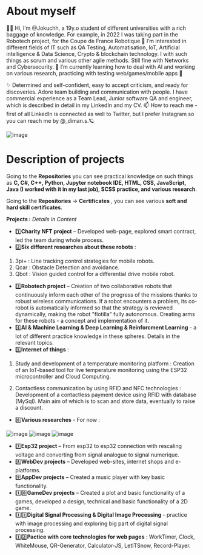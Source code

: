 # About myself 
👋🏽 Hi, I’m @Jokuchh, a 19y.o student of different universities with a rich baggage of knowledge. For example, in 2022 I was taking part in the Robotech project, for the Coupe de France Robotique 🤖 I’m interested in different fields of IT such as QA Testing, Automatisation, IoT, Artificial intelligence & Data Science, Crypto & blockchain technology. I with such things as scrum and various other agile methods. Still fine with Networks and Cybersecurity.
🌱 I’m currently learning how to deal with AI and working on various research, practicing with testing web/games/mobile apps 👀  


✨ Determined and self-confident, easy to accept criticism, and ready for discoveries. Adore team building and communication with people. I have commercial experience as a Team Lead, Junior software QA and engineer, which is described in detail in my LinkedIn and my CV. 📫 How to reach me - first of all LinkedIn is connected as well to Twitter, but I prefer Instagram so you can reach me by @_diman.s.🪐

![image](https://user-images.githubusercontent.com/92337987/215180569-686d555a-9456-4272-873b-4b8c50cc936f.png)




# Description of projects
Going to the **Repositories** you can see practical knowledge on such things as **C, C#, C++, Python, Jupyter notebook IDE, HTML, CSS, JavaScript, Java (I worked with it in my last job), SCSS practice, and various research**. 

Going to the **Repositories** -> **Certificates**  , you can see various **soft and hard skill certificates**. 



**Projects :** *Details in Content* 
- 1️⃣**Charity NFT project** – Developed web-page, explored smart contract, led the team during whole process.
- 2️⃣**Six different researches about these robots** :
1. 3pi+ : Line tracking control strategies for mobile robots.
2. Qcar : Obstacle Detection and avoidance.
3. Qbot : Vision guided control for a differential drive mobile robot.
- 3️⃣**Robotech project** – Creation of two collaborative robots that continuously inform each other of the progress of the missions thanks to robust wireless communications. If a robot encounters a problem, its co-robot is automatically informed so that the strategy is reviewed dynamically, making the robot "flotilla" fully autonomous. Creating arms for these robots - a concept and implementation of it.
- 4️⃣**AI & Machine Learning & Deep Learning & Reinforcment Learning** - a lot of different practice knowledge in these spheres. Details in the relevant topics. 
- 5️⃣**Internet of things** : 

 1. Study and development of a temperature monitoring platform : Creation of an IoT-based tool for live temperature monitoring using the ESP32 microcontroller and Cloud Computing.

 2. Contactless communication by using RFID and NFC technologies : Development of a contactless payment device using RFID with database (MySql). Main aim of which is to scan and store data, eventually to raise a discount. 
- 6️⃣**Various researches** - For now : 

![image](https://user-images.githubusercontent.com/92337987/214948610-c9ba6b77-68b5-480f-8faf-0e2241af75a2.png)
![image](https://user-images.githubusercontent.com/92337987/214949010-940a9ab6-2e7d-4706-89b8-3a479728da4a.png)
![image](https://user-images.githubusercontent.com/92337987/214953197-2775b23d-5ef6-4265-b656-55614c1f9890.png)


- 7️⃣**Esp32 project**  – From esp32 to esp32 connection with rescaling voltage and converting from signal analogue to signal numerique.
- 8️⃣**WebDev projects** – Developed web-sites, internet shops and e-platforms.
- 9️⃣**AppDev projects** – Created a music player with key basic functionality.
- 1️⃣0️⃣**GameDev projects** – Created a plot and basic functionality of a games, developed a design, technical and basic functionality of a 2D game.
- 1️⃣1️⃣**Digital Signal Processing & Digital Image Processing** - practice with image processing and exploring big part of digital signal processing.
- 1️⃣2️⃣**Pactice with core technologies for web pages** : WorkTimer, Clock, WhiteMouse, QR-Generator, Calculator-JS, LetITSnow, Record-Player.  
<!---
Jokuchh/Jokuchh is a ✨ special ✨ repository because its `README.md` (this file) appears on your GitHub profile.
You can click the Preview link to take a look at your changes.
--->
